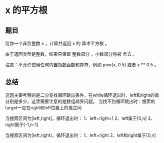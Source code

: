 # x 的平方根

## 题目

给你一个非负整数 x ，计算并返回 x 的 算术平方根 。

由于返回类型是整数，结果只保留 整数部分 ，小数部分将被 舍去 。

注意：不允许使用任何内置指数函数和算符，例如 pow(x, 0.5) 或者 x ** 0.5 。


## 总结
这题主要考察的是二分查找循环跳出条件，在while循环退出时，left和right的值分别是多少，这里需要注意的是数组越界问题。
当找不到循环跳出时：搜索的target一定在right和left位置上的值之间


当搜索区间为[left,right]，循环退出时：
1、left=right+1
2、left属于[0,n]
3、right属于[-1,n-1]

当搜索区间为[left,right)，循环退出时：
1、left=right
2、left和right属于[0,n]